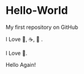 # Hello-World
My first repository on GitHub

I Love :dancer:, :coffee:, :pizza:   .

I Love :dancer:.
 
Hello Again!
